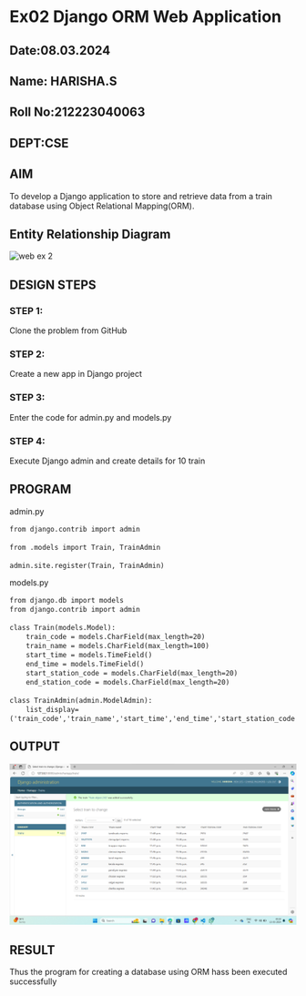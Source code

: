 # Ex02 Django ORM Web Application
## Date:08.03.2024
## Name: HARISHA.S
## Roll No:212223040063
## DEPT:CSE

## AIM
To develop a Django application to store and retrieve data from a train database using Object Relational Mapping(ORM).

## Entity Relationship Diagram

![web ex 2](https://github.com/HARISHA2006/django/assets/148843830/d364a8e1-00cf-4ea3-b79f-a4b35187d204)


## DESIGN STEPS

### STEP 1:
Clone the problem from GitHub

### STEP 2:
Create a new app in Django project

### STEP 3:
Enter the code for admin.py and models.py

### STEP 4:
Execute Django admin and create details for 10 train

## PROGRAM

admin.py
```
from django.contrib import admin

from .models import Train, TrainAdmin

admin.site.register(Train, TrainAdmin)
```
models.py
```
from django.db import models
from django.contrib import admin

class Train(models.Model):
    train_code = models.CharField(max_length=20)
    train_name = models.CharField(max_length=100)
    start_time = models.TimeField()
    end_time = models.TimeField()
    start_station_code = models.CharField(max_length=20)
    end_station_code = models.CharField(max_length=20)

class TrainAdmin(admin.ModelAdmin):
    list_display=('train_code','train_name','start_time','end_time','start_station_code','end_station_code')

```

## OUTPUT
![alt text](<Screenshot 2024-03-13 051921.png>)

## RESULT
Thus the program for creating a database using ORM hass been executed successfully
